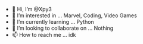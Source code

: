 - 👋 Hi, I’m @Xpy3
- 👀 I’m interested in ... Marvel, Coding, Video Games
- 🌱 I’m currently learning ... Python
- 💞️ I’m looking to collaborate on ... Nothing
- 📫 How to reach me ... idk

<!---
Xpy3/Xpy3 is a ✨ special ✨ repository because its `README.md` (this file) appears on your GitHub profile.
You can click the Preview link to take a look at your changes.
--->

